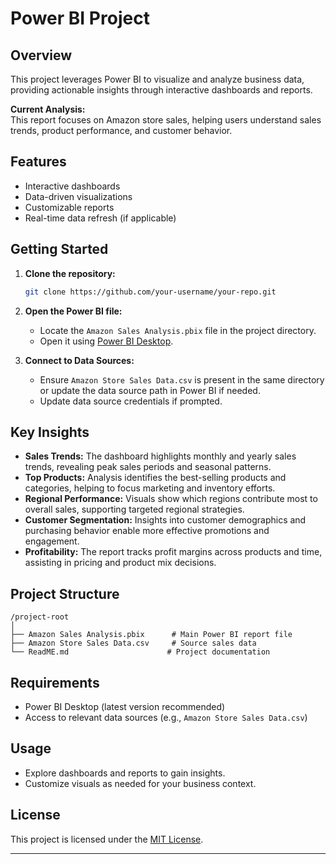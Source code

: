 # Power BI Project

## Overview

This project leverages Power BI to visualize and analyze business data, providing actionable insights through interactive dashboards and reports.

**Current Analysis:**  
This report focuses on Amazon store sales, helping users understand sales trends, product performance, and customer behavior.

## Features

- Interactive dashboards
- Data-driven visualizations
- Customizable reports
- Real-time data refresh (if applicable)

## Getting Started

1. **Clone the repository:**
    ```bash
    git clone https://github.com/your-username/your-repo.git
    ```
2. **Open the Power BI file:**
    - Locate the `Amazon Sales Analysis.pbix` file in the project directory.
    - Open it using [Power BI Desktop](https://powerbi.microsoft.com/desktop/).

3. **Connect to Data Sources:**
    - Ensure `Amazon Store Sales Data.csv` is present in the same directory or update the data source path in Power BI if needed.
    - Update data source credentials if prompted.

## Key Insights

- **Sales Trends:** The dashboard highlights monthly and yearly sales trends, revealing peak sales periods and seasonal patterns.
- **Top Products:** Analysis identifies the best-selling products and categories, helping to focus marketing and inventory efforts.
- **Regional Performance:** Visuals show which regions contribute most to overall sales, supporting targeted regional strategies.
- **Customer Segmentation:** Insights into customer demographics and purchasing behavior enable more effective promotions and engagement.
- **Profitability:** The report tracks profit margins across products and time, assisting in pricing and product mix decisions.

## Project Structure

```
/project-root
│
├── Amazon Sales Analysis.pbix      # Main Power BI report file
├── Amazon Store Sales Data.csv     # Source sales data
└── ReadME.md                      # Project documentation
```

## Requirements

- Power BI Desktop (latest version recommended)
- Access to relevant data sources (e.g., `Amazon Store Sales Data.csv`)

## Usage

- Explore dashboards and reports to gain insights.
- Customize visuals as needed for your business context.


## License

This project is licensed under the [MIT License](LICENSE).

---

